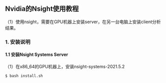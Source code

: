 ## Nvidia的Nsight使用教程
（1）使用nsight，需要在GPU机器上安装server，在另一台电脑上安装client分析结果。


### 1. 安装说明
#### 1.1 安装Nsight Systems Server
（1）在x86_64的GPU机器上，安装nsight-systems-2021.5.2
```shell
$ bash install.sh
```

